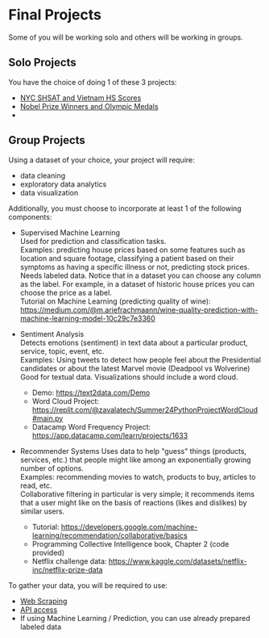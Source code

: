 # Final Projects

Some of you will be working solo and others will be working in groups.

## Solo Projects

You have the choice of doing 1 of these 3 projects:

- [NYC SHSAT and Vietnam HS Scores](https://www.datacamp.com/datalab/w/96f1c7ca-7aa9-4418-a4d3-87cc4f306b48/edit)
- [Nobel Prize Winners and Olympic Medals](https://www.datacamp.com/datalab/w/cc86d582-4ba8-43a6-9b31-ec410c68dfd3/edit)
- []()

## Group Projects

Using a dataset of your choice, your project will require:

- data cleaning
- exploratory data analytics
- data visualization

Additionally, you must choose to incorporate at least 1 of the following components:

- Supervised Machine Learning  
Used for prediction and classification tasks.  
Examples: predicting house prices based on some features such as location and square footage, classifying a patient based on their symptoms as having a specific illness or not, predicting stock prices.  
Needs labeled data. Notice that in a dataset you can choose any column as the label. For example, in a dataset of historic house prices you can choose the price as a label.  
Tutorial on Machine Learning (predicting quality of wine): https://medium.com/@m.ariefrachmaann/wine-quality-prediction-with-machine-learning-model-10c29c7e3360

- Sentiment Analysis  
Detects emotions (sentiment) in text data about a particular product, service, topic, event, etc.  
Examples: Using tweets to detect how people feel about the Presidential candidates or about the latest Marvel movie (Deadpool vs Wolverine)  
Good for textual data. Visualizations should include a word cloud.  
  - Demo: https://text2data.com/Demo
  - Word Cloud Project:  https://replit.com/@zavalatech/Summer24PythonProjectWordCloud#main.py
  - Datacamp Word Frequency Project: https://app.datacamp.com/learn/projects/1633
- Recommender Systems 
Uses data to help "guess"  things (products, services, etc.) that people might like among an exponentially growing number of options.  
Examples: recommending movies to watch, products to buy, articles to read, etc.  
Collaborative filtering in particular is very simple; it recommends items that a user might like on the basis of reactions (likes and dislikes) by similar users.  
  - Tutorial: https://developers.google.com/machine-learning/recommendation/collaborative/basics
  - Programming Collective Intelligence book, Chapter 2 (code provided)
  - Netflix challenge data: https://www.kaggle.com/datasets/netflix-inc/netflix-prize-data

To gather your data, you will be required to use:

- [Web Scraping](https://towardsdatascience.com/web-scraping-regular-expressions-and-data-visualization-doing-it-all-in-python-37a1aade7924)
- [API access](https://medium.com/@samuel7.ag.gis/deep-dive-into-the-twitter-api-c5c7d0df95b7)
- If using Machine Learning / Prediction, you can use already prepared labeled data
